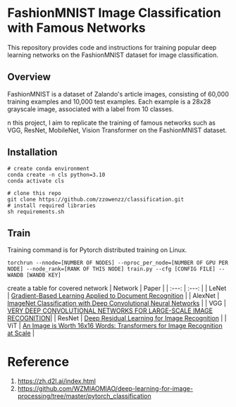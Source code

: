 # FashionMNIST Image Classification with Famous Networks
This repository provides code and instructions for training popular deep learning networks on the FashionMNIST dataset for image classification.

## Overview
FashionMNIST is a dataset of Zalando's article images, consisting of 60,000 training examples and 10,000 test examples. Each example is a 28x28 grayscale image, associated with a label from 10 classes.

n this project, I aim to replicate the training of famous networks such as VGG, ResNet, MobileNet, Vision Transformer on the FashionMNIST dataset.
## Installation
```
# create conda environment
conda create -n cls python=3.10
conda activate cls

# clone this repo
git clone https://github.com/zzowenzz/classification.git
# install required libraries
sh requirements.sh
```


## Train
Training command is for Pytorch distributed training on Linux.
```
torchrun --nnode=[NUMBER OF NODES] --nproc_per_node=[NUMBER OF GPU PER NODE] --node_rank=[RANK OF THIS NODE] train.py --cfg [CONFIG FILE] --WANDB [WANDB KEY]
```

create a table for covered network
| Network | Paper | 
| :---: | :---: |
| LeNet | [Gradient-Based Learning Applied to Document Recognition](https://ieeexplore.ieee.org/stamp/stamp.jsp?arnumber=726791) | 
| AlexNet | [ImageNet Classification with Deep Convolutional Neural Networks](https://proceedings.neurips.cc/paper/2012/file/c399862d3b9d6b76c8436e924a68c45b-Paper.pdf) |
| VGG | [VERY DEEP CONVOLUTIONAL NETWORKS FOR LARGE-SCALE IMAGE RECOGNITION](https://arxiv.org/pdf/1409.1556.pdf)|
| ResNet | [Deep Residual Learning for Image Recognition](https://openaccess.thecvf.com/content_cvpr_2016/papers/He_Deep_Residual_Learning_CVPR_2016_paper.pdf) |
| ViT | [An Image is Worth 16x16 Words: Transformers for Image Recognition at Scale](https://arxiv.org/pdf/2010.11929.pdf?fbclid=IwAR1NafJDhZjkARvCswpV6kS9_hMa0ycvzwhlCb7cqAGwgzComFXcScxgA8o) |

# Reference
1. https://zh.d2l.ai/index.html
2. https://github.com/WZMIAOMIAO/deep-learning-for-image-processing/tree/master/pytorch_classification